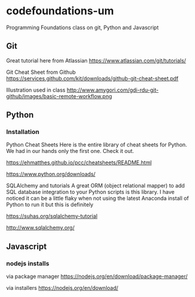 # codefoundations-um
Programming Foundations class on git, Python and Javascript

## Git ##

Great tutorial here from Atlassian https://www.atlassian.com/git/tutorials/

Git Cheat Sheet from Github https://services.github.com/kit/downloads/github-git-cheat-sheet.pdf

Illustration used in class http://www.amygori.com/gdi-rdu-git-github/images/basic-remote-workflow.png

## Python ##

### Installation ###

Python Cheat Sheets
Here is the entire library of cheat sheets for Python.  We had in our hands only the first one.  Check it out.

https://ehmatthes.github.io/pcc/cheatsheets/README.html

https://www.python.org/downloads/

SQLAlchemy and tutorials
A great ORM (object relational mapper) to add SQL database integration to your Python scripts is this library.  I have noticed it can be a little flaky when not using the latest Anaconda install of Python to run it but this is definitely 

https://suhas.org/sqlalchemy-tutorial

http://www.sqlalchemy.org/


## Javascript ##

### nodejs installs ###

via package manager https://nodejs.org/en/download/package-manager/

via installers https://nodejs.org/en/download/

